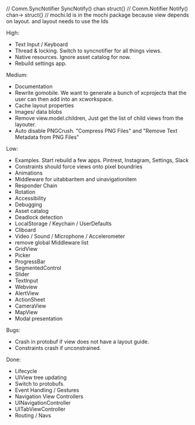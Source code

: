 // Comm.SyncNotifier SyncNotify() chan struct{}
// Comm.Notifier Notify() chan-> struct{}
// mochi.Id is in the mochi package because view depends on layout. and layout needs to use the Ids

High:
* Text Input / Keyboard
* Thread & locking. Switch to syncnotifier for all things views.
* Native resources. Ignore asset catalog for now. 
* Rebuild settings app.

Medium:
* Documentation
* Rewrite gomobile. We want to generate a bunch of xcprojects that the user can then add into an xcworkspace.
* Cache layout properties
* Images/ data blobs
* Remove view.model.children, Just get the list of child views from the layouter.
* Auto disable PNGCrush. "Compress PNG Files" and "Remove Text Metadata from PNG Files"

Low:
* Examples. Start rebuild a few apps. Pintrest, Instagram, Settings, Slack
* Constraints should force views onto pixel boundries
* Animations
* Middleware for uitabbaritem and uinavigationitem
* Responder Chain
* Rotation
* Accessibility
* Debugging
* Asset catalog
* Deadlock detection
* LocalStorage / Keychain / UserDefaults
* Cliboard
* Video / Sound / Microphone / Accelerometer
* remove global Middleware list
* GridView
* Picker
* ProgressBar
* SegmentedControl
* Slider
* TextInput
* Webview
* AlertView
* ActionSheet
* CameraView
* MapView
* Modal presentation

Bugs:
* Crash in protobuf if view does not have a layout guide.
* Constraints crash if unconstrained.

Done:
* Lifecycle
* UIView tree updating
* Switch to protobufs.
* Event Handling / Gestures
* Navigation View Controllers
* UINavigationController
* UITabViewController
* Routing / Navs
